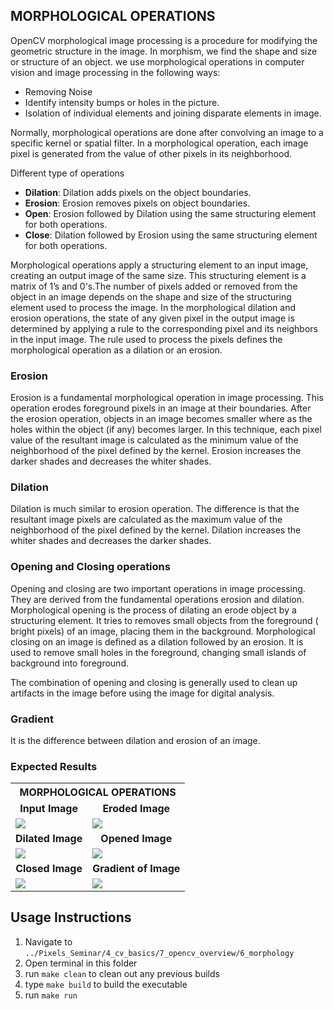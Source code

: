 ## MORPHOLOGICAL OPERATIONS

OpenCV morphological image processing is a procedure for modifying the geometric structure in the image. In morphism, we find the shape and size or structure of an object. we use morphological operations in computer vision and image processing in the following ways:

<ul>
<li>Removing Noise
<li>Identify intensity bumps or holes in the picture.
<li>Isolation of individual elements and joining disparate elements in image.
</ul>

Normally, morphological operations are done after convolving an image to a specific kernel or spatial filter. In a morphological operation, each image pixel is generated from the value of other pixels in its neighborhood.

Different type of operations

<ul>
<li><b>Dilation</b>: Dilation adds pixels on the object boundaries.
<li><b>Erosion</b>: Erosion removes pixels on object boundaries.
<li><b>Open</b>: Erosion followed by Dilation using the same structuring element for both operations.
<li><b>Close</b>: Dilation followed by Erosion using the same structuring element for both operations.
</ul>

Morphological operations apply a structuring element to an input image, creating an output image of the same size. This structuring element is a matrix of 1’s and 0's.The number of pixels added or removed from the object in an image depends on the shape and size of the structuring element used to process the image. In the morphological dilation and erosion operations, the state of any given pixel in the output image is determined by applying a rule to the corresponding pixel and its neighbors in the input image. The rule used to process the pixels defines the morphological operation as a dilation or an erosion.

### Erosion

Erosion is a fundamental morphological operation in image processing. This operation erodes foreground pixels in an image at their boundaries. After the erosion operation, objects in an image becomes smaller where as the holes within the object (if any) becomes larger. In this technique, each pixel value of the resultant image is calculated as the minimum value of the neighborhood of the pixel defined by the kernel. Erosion increases the darker shades and decreases the whiter shades.

### Dilation

Dilation is much similar to erosion operation. The difference is that the resultant image pixels are calculated as the maximum value of the neighborhood of the pixel defined by the kernel. Dilation increases the whiter shades and decreases the darker shades.

### Opening and Closing operations

Opening and closing are two important operations in image processing. They are derived from the fundamental operations erosion and dilation. Morphological opening is the process of dilating an erode object by a structuring element. It tries to removes small objects from the foreground ( bright pixels) of an image, placing them in the background. Morphological closing on an image is defined as a dilation followed by an erosion. It is used to remove small holes in the foreground, changing small islands of background into foreground.

The combination of opening and closing is generally used to clean up artifacts in the image before using the image for digital analysis.

### Gradient

It is the difference between dilation and erosion of an image.

### Expected Results

<table>
<tr>
<th colspan="2" style="text-align:center"> MORPHOLOGICAL OPERATIONS </th>

</tr>
<td style="text-align:center">
<b>Input Image</b>
</td>
<td style="text-align:center">
<b>Eroded Image</b>
</td>
<tr>

</tr>
<td>
<image src="../assets/images/morphology_opencv1.png">
</td>
<td>
<image src="../assets/images/morphology_opencv2.png">
</td>
<tr>

</tr>
<td style="text-align:center">
<b>Dilated Image</b>
</td>
<td style="text-align:center">
<b>Opened Image</b>
</td>
<tr>

</tr>
<td>
<image src="../assets/images/morphology_opencv3.png">
</td>
<td>
<image src="../assets/images/morphology_opencv4.png">
</td>
<tr>

</tr>
<td style="text-align:center">
<b>Closed Image</b>
</td>
<td style="text-align:center">
<b>Gradient of Image</b>
</td>
<tr>

</tr>
<td>
<image src="../assets/images/morphology_opencv5.png">
</td>
<td>
<image src="../assets/images/morphology_opencv6.png">
</td>
<tr>

</table>

## Usage Instructions
1. Navigate to ```../Pixels_Seminar/4_cv_basics/7_opencv_overview/6_morphology```
2. Open terminal in this folder
3. run   ```make clean``` to clean out any previous builds
4. type ```make build``` to build the executable
5. run ```make run```